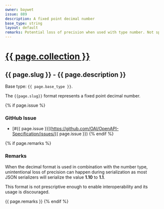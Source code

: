 ```yaml
---
owner: baywet
issue: 889
description: A fixed point decimal number
base_type: string
layout: default
remarks: Potential loss of precision when used with type number. Not specific enough about the size of the integral and fraction parts without the use of extensions.
---
```


# <a href="..">{{ page.collection }}</a>

## {{ page.slug }} - {{ page.description }}

Base type: `{{ page.base_type }}`.

The `{{page.slug}}` format represents a fixed point decimal number.

{% if page.issue %}
### GitHub Issue

* [#{{ page.issue }}](https://github.com/OAI/OpenAPI-Specification/issues/{{ page.issue }})
{% endif %}

{% if page.remarks %}
### Remarks

When the decimal format is used in combination with the number type, unintentional loss of precision can happen during serialization as most JSON serializers will serialize the value **1.10** to **1.1**.

This format is not prescriptive enough to enable interoperability and its usage is discouraged.

{{ page.remarks }}
{% endif %}
